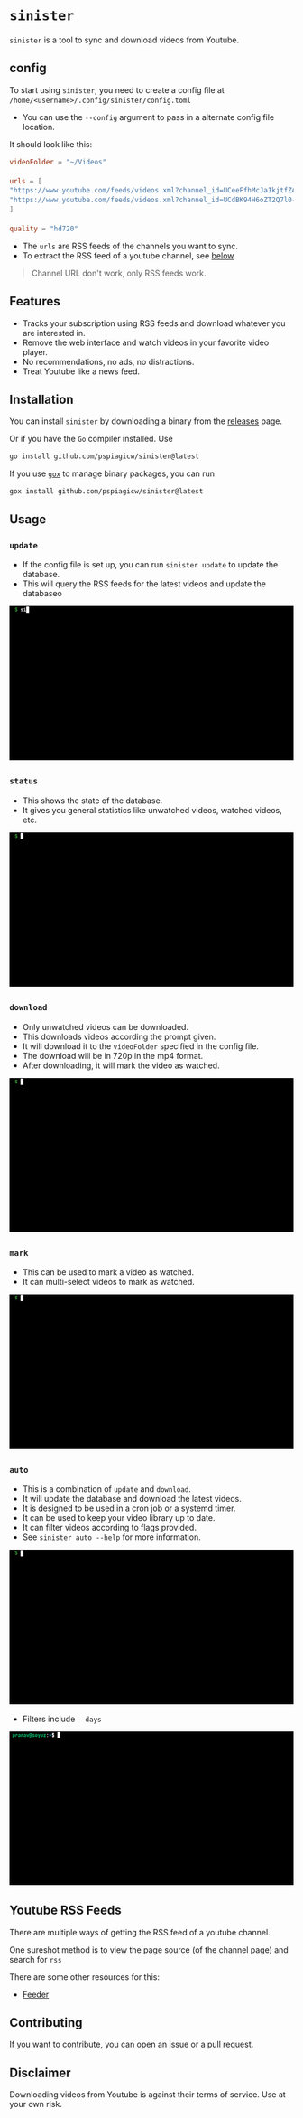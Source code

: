 # `sinister`

`sinister` is a tool to sync and download videos from Youtube.

## config

To start using `sinister`, you need to create a config file at `/home/<username>/.config/sinister/config.toml`

- You can use the `--config` argument to pass in a alternate config file location.

It should look like this:

```toml
videoFolder = "~/Videos"

urls = [
"https://www.youtube.com/feeds/videos.xml?channel_id=UCeeFfhMcJa1kjtfZAGskOCA",
"https://www.youtube.com/feeds/videos.xml?channel_id=UCdBK94H6oZT2Q7l0-b0xmMg"
]

quality = "hd720"
```

- The `urls` are RSS feeds of the channels you want to sync.
- To extract the RSS feed of a youtube channel, see [below](#disclaimer)

> Channel URL don't work, only RSS feeds work.



## Features

- Tracks your subscription using RSS feeds and download whatever you are interested in.
- Remove the web interface and watch videos in your favorite video player.
- No recommendations, no ads, no distractions.
- Treat Youtube like a news feed.

## Installation

You can install `sinister` by downloading a binary from the [releases](https://github.com/pspiagicw/sinister/releases) page.

Or if you have the `Go` compiler installed. Use

```sh
go install github.com/pspiagicw/sinister@latest
```

If you use [`gox`](https://github.com/pspiagicw/gox) to manage binary packages, you can run

```
gox install github.com/pspiagicw/sinister@latest
```

## Usage

### `update`

- If the config file is set up, you can run `sinister update` to update the database.
- This will query the RSS feeds for the latest videos and update the databaseo

![update](./gifs/update.gif)

### `status`

- This shows the state of the database.
- It gives you general statistics like unwatched videos, watched videos, etc.

![status](./gifs/status.gif)

### `download`

- Only unwatched videos can be downloaded.
- This downloads videos according the prompt given.
- It will download it to the `videoFolder` specified in the config file.
- The download will be in 720p in the mp4 format.
- After downloading, it will mark the video as watched.

![download](./gifs/download.gif)

### `mark`

- This can be used to mark a video as watched.
- It can multi-select videos to mark as watched.

![mark](./gifs/mark.gif)

### `auto`

- This is a combination of `update` and `download`. 
- It will update the database and download the latest videos.
- It is designed to be used in a cron job or a systemd timer. 
- It can be used to keep your video library up to date.
- It can filter videos according to flags provided.
- See `sinister auto --help` for more information.

![auto](./gifs/auto.gif)

- Filters include `--days`

![auto-filter](./gifs/auto-filter.gif)

## Youtube RSS Feeds

There are multiple ways of getting the RSS feed of a youtube channel.

One sureshot method is to view the page source (of the channel page) and search for `rss`

There are some other resources for this:

- [Feeder](https://feeder.co/knowledge-base/rss-feed-creation/youtube-rss/)

## Contributing

If you want to contribute, you can open an issue or a pull request.

## Disclaimer

Downloading videos from Youtube is against their terms of service. Use at your own risk.

